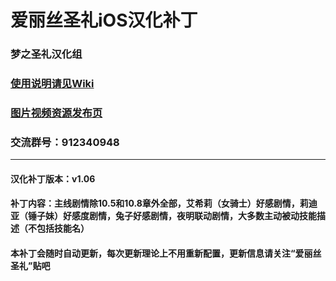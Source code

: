 # 爱丽丝圣礼iOS汉化补丁
### 梦之圣礼汉化组
### [使用说明请见Wiki](https://github.com/greenjerry/IrisMysteria/wiki)
### [图片视频资源发布页](https://github.com/greenjerry/IrisMysteria/wiki/Images)
### 交流群号：912340948

***

#### 汉化补丁版本：v1.06
#### 补丁内容：主线剧情除10.5和10.8章外全部，艾希莉（女骑士）好感剧情，莉迪亚（锤子妹）好感度剧情，兔子好感剧情，夜明联动剧情，大多数主动被动技能描述（不包括技能名）
#### 本补丁会随时自动更新，每次更新理论上不用重新配置，更新信息请关注“爱丽丝圣礼”贴吧


